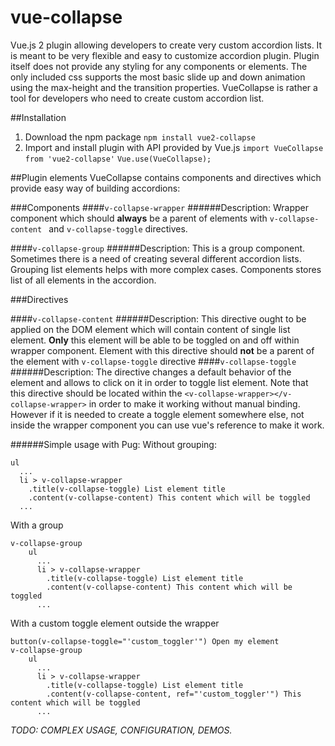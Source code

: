 # vue-collapse
Vue.js 2 plugin allowing developers to create very custom accordion lists. It is meant to be very flexible and easy to customize accordion plugin. Plugin itself does not provide any styling for any components or elements. The only included css supports the most basic slide up and down animation using the max-height and the transition properties. VueCollapse is rather a tool for developers who need to create custom accordion list.

##Installation

1. Download the npm package
`npm install vue2-collapse`
2. Import and install plugin with API provided by Vue.js 
`import VueCollapse from 'vue2-collapse'`
`Vue.use(VueCollapse);`
                                                   
##Plugin elements
VueCollapse contains components and directives which provide easy way of building accordions:

###Components
####`v-collapse-wrapper`
######Description:
Wrapper component which should **always** be a parent of elements with `v-collapse-content ` and `v-collapse-toggle` directives.

####`v-collapse-group`
######Description:
This is a group component. Sometimes there is a need of creating several different accordion lists. Grouping list elements helps with more complex cases. Components stores list of all elements in the accordion.

###Directives

####`v-collapse-content`
######Description:
This directive ought to be applied on the DOM element which will contain content of single list element. **Only** this element will be able to be toggled on and off within wrapper component. Element with this directive should **not** be a parent of the element with `v-collapse-toggle` directive
####`v-collapse-toggle`
######Description:
The directive changes  a default behavior of the element and allows to click on it in order to toggle list element. Note that this directive should be located within the `<v-collapse-wrapper></v-collapse-wrapper>` in order to make it working without manual binding.
However if it is needed to create a toggle element somewhere else, not inside the wrapper component you can use vue's reference to make it work.

######Simple usage with Pug:
Without grouping:
```
ul
  ...
  li > v-collapse-wrapper
    .title(v-collapse-toggle) List element title
    .content(v-collapse-content) This content which will be toggled
  ...
```
With a group
```
v-collapse-group
    ul
      ...
      li > v-collapse-wrapper
        .title(v-collapse-toggle) List element title
        .content(v-collapse-content) This content which will be toggled
      ...
```

With a custom toggle element outside the wrapper

```
button(v-collapse-toggle="'custom_toggler'") Open my element
v-collapse-group
    ul
      ...
      li > v-collapse-wrapper
        .title(v-collapse-toggle) List element title
        .content(v-collapse-content, ref="'custom_toggler'") This content which will be toggled
      ...
```


_TODO: COMPLEX USAGE, CONFIGURATION, DEMOS._

